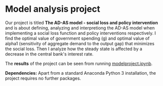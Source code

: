 # Model analysis project

Our project is titled **The AD-AS model - social loss and policy intervention** and is about defining, analyzing and interpretiong the AD-AS model when implementing a social loss function and policy interventions respectively. I find the optimal value of government spending (g) and optimal value of alpha1 (sensitivity of aggregate demand to the output gap) that minimizes the social loss. Then I analyze how the steady state is affected by a decrease in the central bank's interest rate.

The **results** of the project can be seen from running [modelproject.ipynb](modelproject.ipynb).

**Dependencies:** Apart from a standard Anaconda Python 3 installation, the project requires no further packages.